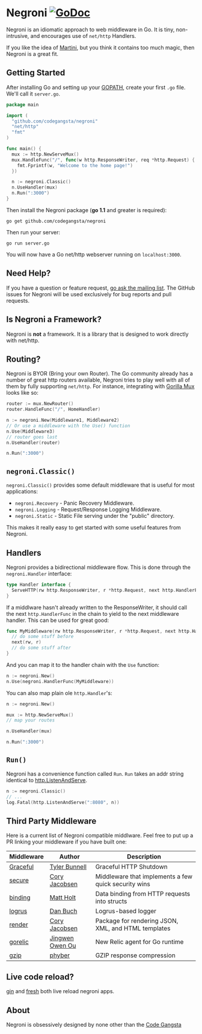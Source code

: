# Negroni [![GoDoc](https://godoc.org/github.com/codegangsta/negroni?status.png)](http://godoc.org/github.com/codegangsta/negroni)

Negroni is an idiomatic approach to web middleware in Go. It is tiny, non-intrusive, and encourages use of `net/http` Handlers.

If you like the idea of [Martini](http://github.com/go-martini/martini), but you think it contains too much magic, then Negroni is a great fit.

## Getting Started

After installing Go and setting up your [GOPATH](http://golang.org/doc/code.html#GOPATH), create your first `.go` file. We'll call it `server.go`.

~~~ go
package main

import (
  "github.com/codegangsta/negroni"
  "net/http"
  "fmt"
)

func main() {
  mux := http.NewServeMux()
  mux.HandleFunc("/", func(w http.ResponseWriter, req *http.Request) {
    fmt.Fprintf(w, "Welcome to the home page!")
  })

  n := negroni.Classic()
  n.UseHandler(mux)
  n.Run(":3000")
}
~~~

Then install the Negroni package (**go 1.1** and greater is required):
~~~
go get github.com/codegangsta/negroni
~~~

Then run your server:
~~~
go run server.go
~~~

You will now have a Go net/http webserver running on `localhost:3000`.

## Need Help?
If you have a question or feature request, [go ask the mailing list](https://groups.google.com/forum/#!forum/negroni-users). The GitHub issues for Negroni will be used exclusively for bug reports and pull requests.

## Is Negroni a Framework?
Negroni is **not** a framework. It is a library that is designed to work directly with net/http.

## Routing?
Negroni is BYOR (Bring your own Router). The Go community already has a number of great http routers available, Negroni tries to play well with all of them by fully supporting `net/http`. For instance, integrating with [Gorilla Mux](http://github.com/gorilla/mux) looks like so:

~~~ go
router := mux.NewRouter()
router.HandleFunc("/", HomeHandler)

n := negroni.New(Middleware1, Middleware2)
// Or use a middleware with the Use() function
n.Use(Middleware3)
// router goes last
n.UseHandler(router)

n.Run(":3000")
~~~

## `negroni.Classic()`
`negroni.Classic()` provides some default middleware that is useful for most applications:

* `negroni.Recovery` - Panic Recovery Middleware.
* `negroni.Logging` - Request/Response Logging Middleware.
* `negroni.Static` - Static File serving under the "public" directory.

This makes it really easy to get started with some useful features from Negroni.

## Handlers
Negroni provides a bidirectional middleware flow. This is done through the `negroni.Handler` interface:

~~~ go
type Handler interface {
  ServeHTTP(rw http.ResponseWriter, r *http.Request, next http.HandlerFunc)
}
~~~

If a middlware hasn't already written to the ResponseWriter, it should call the next `http.HandlerFunc` in the chain to yield to the next middleware handler. This can be used for great good:

~~~ go
func MyMiddleware(rw http.ResponseWriter, r *http.Request, next http.HandlerFunc) {
  // do some stuff before
  next(rw, r)
  // do some stuff after
}
~~~

And you can map it to the handler chain with the `Use` function:

~~~ go
n := negroni.New()
n.Use(negroni.HandlerFunc(MyMiddleware))
~~~

You can also map plain ole `http.Handler`'s:

~~~ go
n := negroni.New()

mux := http.NewServeMux()
// map your routes

n.UseHandler(mux)

n.Run(":3000")
~~~

## `Run()`
Negroni has a convenience function called `Run`. `Run` takes an addr string identical to [http.ListenAndServe](http://golang.org/pkg/net/http#ListenAndServe).

~~~ go
n := negroni.Classic()
// ...
log.Fatal(http.ListenAndServe(":8080", n))
~~~

## Third Party Middleware

Here is a current list of Negroni compatible middlware. Feel free to put up a PR linking your middleware if you have built one:


| Middleware | Author | Description |
| -----------|--------|-------------|
| [Graceful](https://github.com/stretchr/graceful) | [Tyler Bunnell](https://github.com/tylerb) | Graceful HTTP Shutdown |
| [secure](https://github.com/unrolled/secure) | [Cory Jacobsen](https://github.com/unrolled) | Middleware that implements a few quick security wins |
| [binding](https://github.com/mholt/binding) | [Matt Holt](https://github.com/mholt) | Data binding from HTTP requests into structs |
| [logrus](https://github.com/meatballhat/negroni-logrus) | [Dan Buch](https://github.com/meatballhat) | Logrus-based logger |
| [render](https://github.com/unrolled/render) | [Cory Jacobsen](https://github.com/unrolled) | Package for rendering JSON, XML, and HTML templates |
| [gorelic](https://github.com/jingweno/negroni-gorelic) | [Jingwen Owen Ou](https://github.com/jingweno) | New Relic agent for Go runtime |
| [gzip](https://github.com/phyber/negroni-gzip) | [phyber](https://github.com/phyber) | GZIP response compression |



## Live code reload?
[gin](https://github.com/codegangsta/gin) and [fresh](https://github.com/pilu/fresh) both live reload negroni apps.

## About

Negroni is obsessively designed by none other than the [Code Gangsta](http://codegangsta.io/)
